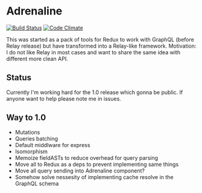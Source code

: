# Adrenaline

[![Build Status](https://travis-ci.org/gyzerok/adrenaline.svg?branch=master)](https://travis-ci.org/gyzerok/adrenaline)
[![Code Climate](https://codeclimate.com/github/gyzerok/redux-graphql/badges/gpa.svg)](https://codeclimate.com/github/gyzerok/redux-graphql)

This was started as a pack of tools for Redux to work with GraphQL (before Relay release) but have transformed into a Relay-like framework. Motivation: I do not like Relay in most cases and want to share the same idea with different more clean API.

## Status

Currently I'm working hard for the 1.0 release which gonna be public. If anyone want to help please note me in issues.

## Way to 1.0
 - Mutations
 - Queries batching
 - Default middlware for express
 - Isomorphism
 - Memoize fieldASTs to reduce overhead for query parsing
 - Move all to Redux as a deps to prevent implementing same things
 - Move all query sending into Adrenaline component?
 - Somehow solve nessesity of implementing cache resolve in the GraphQL schema
